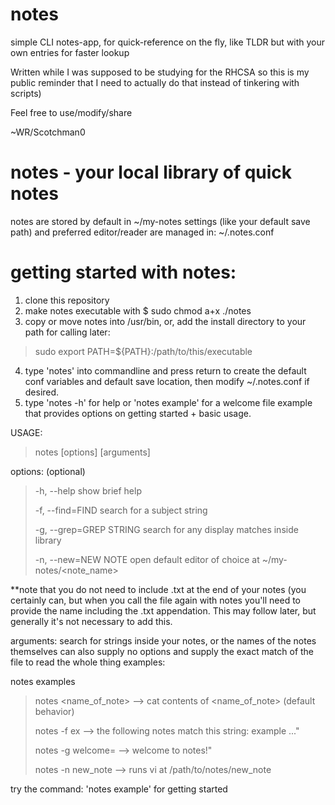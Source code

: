 # notes
simple CLI notes-app, for quick-reference on the fly, like TLDR but with your own entries for faster lookup

Written while I was supposed to be studying for the RHCSA so this is my public reminder that I need to actually do that instead of tinkering with scripts)

Feel free to use/modify/share

~WR/Scotchman0


# notes - your local library of quick notes
 
notes are stored by default in ~/my-notes 
settings (like your default save path) and preferred editor/reader are managed in: ~/.notes.conf

# getting started with notes: 
1. clone this repository
2. make notes executable with $ sudo chmod a+x ./notes
3. copy or move notes into /usr/bin, or, add the install directory to your path for calling later:
> sudo export PATH=${PATH}:/path/to/this/executable
4. type 'notes' into commandline and press return to create the default conf variables and default save location, then modify ~/.notes.conf if desired. 
5. type 'notes -h' for help or 'notes example' for a welcome file example that provides options on getting started + basic usage.

USAGE:

> notes [options] [arguments]
 
options: (optional)
> -h, --help                show brief help
> 
> -f, --find=FIND           search for a subject string
> 
> -g, --grep=GREP STRING    search for any display matches inside library
> 
> -n, --new=NEW NOTE open default editor of choice at ~/my-notes/<note_name>

**note that you do not need to include .txt at the end of your notes (you certainly can, but when you call the file again with notes you'll need to provide the name including the .txt appendation. This may follow later, but generally it's not necessary to add this.
 
arguments:
search for strings inside your notes, or the names of the notes themselves
can also supply no options and supply the exact match of the file to read the whole thing
examples:
 
notes examples
> notes <name_of_note> --> cat contents of <name_of_note> (default behavior)
>
> notes -f ex --> the following notes match this string: example ..." 
> 
> notes -g welcome= --> welcome to notes!"
> 
> notes -n new_note --> runs vi at /path/to/notes/new_note

try the command: 'notes example' for getting started
